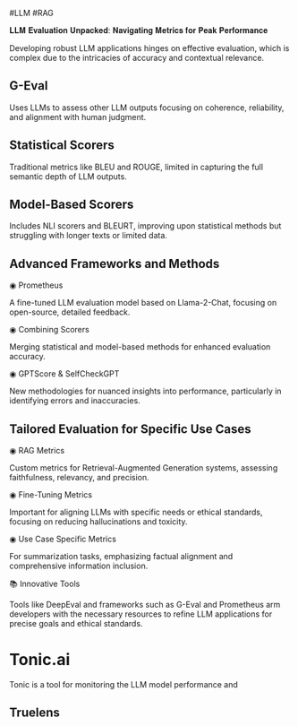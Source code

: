 #LLM #RAG 

𝐋𝐋𝐌 𝐄𝐯𝐚𝐥𝐮𝐚𝐭𝐢𝐨𝐧 𝐔𝐧𝐩𝐚𝐜𝐤𝐞𝐝: 𝐍𝐚𝐯𝐢𝐠𝐚𝐭𝐢𝐧𝐠 𝐌𝐞𝐭𝐫𝐢𝐜𝐬 𝐟𝐨𝐫 𝐏𝐞𝐚𝐤 𝐏𝐞𝐫𝐟𝐨𝐫𝐦𝐚𝐧𝐜𝐞  
  
  
Developing robust LLM applications hinges on effective evaluation, which is complex due to the intricacies of accuracy and contextual relevance.  
  
## G-Eval  
  
Uses LLMs to assess other LLM outputs focusing on coherence, reliability, and alignment with human judgment.  
## Statistical Scorers  
  
Traditional metrics like BLEU and ROUGE, limited in capturing the full semantic depth of LLM outputs.  
  
## Model-Based Scorers  
  
Includes NLI scorers and BLEURT, improving upon statistical methods but struggling with longer texts or limited data.  
  
## Advanced Frameworks and Methods  
  
◉ Prometheus  
  
A fine-tuned LLM evaluation model based on Llama-2-Chat, focusing on open-source, detailed feedback.  
  
◉ Combining Scorers  
  
Merging statistical and model-based methods for enhanced evaluation accuracy.  
  
◉ GPTScore & SelfCheckGPT  
  
New methodologies for nuanced insights into performance, particularly in identifying errors and inaccuracies.  
  
## Tailored Evaluation for Specific Use Cases  
  
◉ RAG Metrics  
  
Custom metrics for Retrieval-Augmented Generation systems, assessing faithfulness, relevancy, and precision.  
  
◉ Fine-Tuning Metrics  
  
Important for aligning LLMs with specific needs or ethical standards, focusing on reducing hallucinations and toxicity.  
  
◉ Use Case Specific Metrics  
  
For summarization tasks, emphasizing factual alignment and comprehensive information inclusion.  
  
  
📚 Innovative Tools  
  
Tools like DeepEval and frameworks such as G-Eval and Prometheus arm developers with the necessary resources to refine LLM applications for precise goals and ethical standards.



# Tonic.ai 


Tonic is a tool for monitoring the LLM model performance and 


## Truelens

